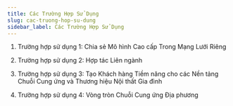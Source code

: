 ```yaml
---
title: Các Trường Hợp Sử Dụng
slug: cac-truong-hop-su-dung
sidebar_label: Các Trường Hợp Sử Dụng
---
```


1. Trường hợp sử dụng 1: Chia sẻ Mô hình Cao cấp Trong Mạng Lưới Riêng

2. Trường hợp sử dụng 2: Hợp tác Liên ngành

3. Trường hợp sử dụng 3: Tạo Khách hàng Tiềm năng cho các Nền tảng Chuỗi Cung ứng và Thương hiệu Nội thất Gia đình

4. Trường hợp sử dụng 4: Vòng tròn Chuỗi Cung ứng Địa phương